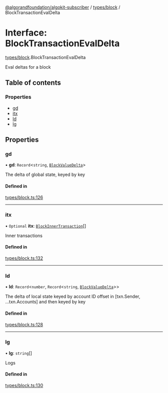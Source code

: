 [@algorandfoundation/algokit-subscriber](../README.md) / [types/block](../modules/types_block.md) / BlockTransactionEvalDelta

# Interface: BlockTransactionEvalDelta

[types/block](../modules/types_block.md).BlockTransactionEvalDelta

Eval deltas for a block

## Table of contents

### Properties

- [gd](types_block.BlockTransactionEvalDelta.md#gd)
- [itx](types_block.BlockTransactionEvalDelta.md#itx)
- [ld](types_block.BlockTransactionEvalDelta.md#ld)
- [lg](types_block.BlockTransactionEvalDelta.md#lg)

## Properties

### gd

• **gd**: `Record`\<`string`, [`BlockValueDelta`](types_block.BlockValueDelta.md)\>

The delta of global state, keyed by key

#### Defined in

[types/block.ts:126](https://github.com/algorandfoundation/algokit-subscriber-ts/blob/main/src/types/block.ts#L126)

___

### itx

• `Optional` **itx**: [`BlockInnerTransaction`](../modules/types_block.md#blockinnertransaction)[]

Inner transactions

#### Defined in

[types/block.ts:132](https://github.com/algorandfoundation/algokit-subscriber-ts/blob/main/src/types/block.ts#L132)

___

### ld

• **ld**: `Record`\<`number`, `Record`\<`string`, [`BlockValueDelta`](types_block.BlockValueDelta.md)\>\>

The delta of local state keyed by account ID offset in [txn.Sender, ...txn.Accounts] and then keyed by key

#### Defined in

[types/block.ts:128](https://github.com/algorandfoundation/algokit-subscriber-ts/blob/main/src/types/block.ts#L128)

___

### lg

• **lg**: `string`[]

Logs

#### Defined in

[types/block.ts:130](https://github.com/algorandfoundation/algokit-subscriber-ts/blob/main/src/types/block.ts#L130)

